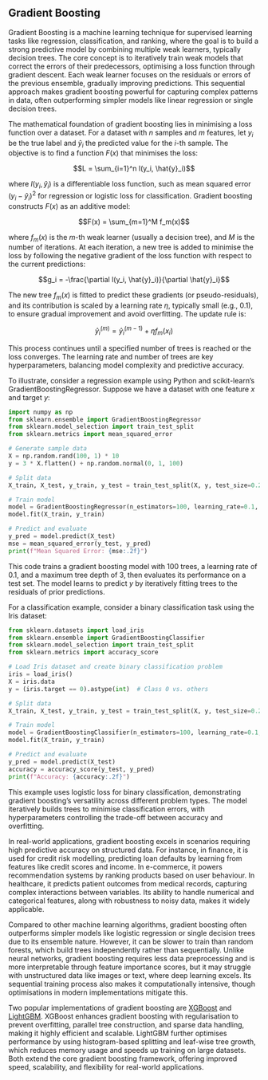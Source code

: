
## Gradient Boosting

Gradient Boosting is a machine learning technique for supervised learning tasks like regression,
classification, and ranking, where the goal is to build a strong predictive model by combining
multiple weak learners, typically decision trees. The core concept is to iteratively train weak
models that correct the errors of their predecessors, optimising a loss function through gradient
descent. Each weak learner focuses on the residuals or errors of the previous ensemble, gradually
improving predictions. This sequential approach makes gradient boosting powerful for capturing
complex patterns in data, often outperforming simpler models like linear regression or single
decision trees.

The mathematical foundation of gradient boosting lies in minimising a loss function over a dataset.
For a dataset with $n$ samples and $m$ features, let $y_i$ be the true label and $\hat{y}_i$ the
predicted value for the $i$-th sample. The objective is to find a function $F(x)$ that minimises
the loss:

```math
L = \sum_{i=1}^n l(y_i, \hat{y}_i)
```

where $l(y_i, \hat{y}_i)$ is a differentiable loss function, such as mean squared error
$(y_i - \hat{y}_i)^2$ for regression or logistic loss for classification. Gradient boosting
constructs $F(x)$ as an additive model:

```math
F(x) = \sum_{m=1}^M f_m(x)
```

where $f_m(x)$ is the $m$-th weak learner (usually a decision tree), and $M$ is the number of
iterations. At each iteration, a new tree is added to minimise the loss by following the negative
gradient of the loss function with respect to the current predictions:

```math
g_i = -\frac{\partial l(y_i, \hat{y}_i)}{\partial \hat{y}_i}
```

The new tree $f_m(x)$ is fitted to predict these gradients (or pseudo-residuals), and its
contribution is scaled by a learning rate $\eta$, typically small (e.g., 0.1), to ensure gradual
improvement and avoid overfitting. The update rule is:

```math
\hat{y}_i^{(m)} = \hat{y}_i^{(m-1)} + \eta f_m(x_i)
```

This process continues until a specified number of trees is reached or the loss converges. The
learning rate and number of trees are key hyperparameters, balancing model complexity and predictive
accuracy.

To illustrate, consider a regression example using Python and scikit-learn’s GradientBoostingRegressor.
Suppose we have a dataset with one feature $x$ and target $y$:

```python
import numpy as np
from sklearn.ensemble import GradientBoostingRegressor
from sklearn.model_selection import train_test_split
from sklearn.metrics import mean_squared_error

# Generate sample data
X = np.random.rand(100, 1) * 10
y = 3 * X.flatten() + np.random.normal(0, 1, 100)

# Split data
X_train, X_test, y_train, y_test = train_test_split(X, y, test_size=0.2, random_state=42)

# Train model
model = GradientBoostingRegressor(n_estimators=100, learning_rate=0.1, max_depth=3, random_state=42)
model.fit(X_train, y_train)

# Predict and evaluate
y_pred = model.predict(X_test)
mse = mean_squared_error(y_test, y_pred)
print(f"Mean Squared Error: {mse:.2f}")
```

This code trains a gradient boosting model with 100 trees, a learning rate of 0.1, and a
maximum tree depth of 3, then evaluates its performance on a test set. The model learns to
predict $y$ by iteratively fitting trees to the residuals of prior predictions.

For a classification example, consider a binary classification task using the Iris dataset:

```python
from sklearn.datasets import load_iris
from sklearn.ensemble import GradientBoostingClassifier
from sklearn.model_selection import train_test_split
from sklearn.metrics import accuracy_score

# Load Iris dataset and create binary classification problem
iris = load_iris()
X = iris.data
y = (iris.target == 0).astype(int)  # Class 0 vs. others

# Split data
X_train, X_test, y_train, y_test = train_test_split(X, y, test_size=0.2, random_state=42)

# Train model
model = GradientBoostingClassifier(n_estimators=100, learning_rate=0.1, max_depth=3, random_state=42)
model.fit(X_train, y_train)

# Predict and evaluate
y_pred = model.predict(X_test)
accuracy = accuracy_score(y_test, y_pred)
print(f"Accuracy: {accuracy:.2f}")
```

This example uses logistic loss for binary classification, demonstrating gradient boosting’s
versatility across different problem types. The model iteratively builds trees to minimise
classification errors, with hyperparameters controlling the trade-off between accuracy and
overfitting.

In real-world applications, gradient boosting excels in scenarios requiring high predictive
accuracy on structured data. For instance, in finance, it is used for credit risk modelling,
predicting loan defaults by learning from features like credit scores and income. In e-commerce,
it powers recommendation systems by ranking products based on user behaviour. In healthcare, it
predicts patient outcomes from medical records, capturing complex interactions between variables.
Its ability to handle numerical and categorical features, along with robustness to noisy data,
makes it widely applicable.

Compared to other machine learning algorithms, gradient boosting often outperforms simpler models
like logistic regression or single decision trees due to its ensemble nature. However, it can be
slower to train than random forests, which build trees independently rather than sequentially.
Unlike neural networks, gradient boosting requires less data preprocessing and is more interpretable
through feature importance scores, but it may struggle with unstructured data like images or text,
where deep learning excels. Its sequential training process also makes it computationally intensive,
though optimisations in modern implementations mitigate this.

Two popular implementations of gradient boosting are [XGBoost](./xgboost/) and [LightGBM](./lightgbm/).
XGBoost enhances gradient boosting with regularisation to prevent overfitting, parallel tree construction,
and sparse data handling, making it highly efficient and scalable. LightGBM further optimises performance
by using histogram-based splitting and leaf-wise tree growth, which reduces memory usage and speeds
up training on large datasets. Both extend the core gradient boosting framework, offering improved speed,
scalability, and flexibility for real-world applications.

